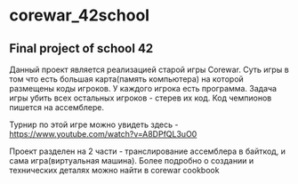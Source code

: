 # corewar_42school
## Final project of school 42

Данный проект является реализацией старой игры Corewar. Суть игры в том что есть большая карта(память компьютера) на которой размещены коды игроков. У каждого игрока есть программа. Задача игры убить всех остальных игроков - стерев их код. Код чемпионов пишется на ассемблере.

Турнир по этой игре можно увидеть здесь - https://www.youtube.com/watch?v=A8DPfQL3uO0

Проект разделен на 2 части - транслирование ассемблера в байткод, и сама игра(виртуальная машина). Более подробно  о создании и технических деталях можно найти в corewar cookbook
